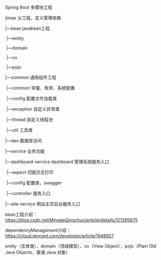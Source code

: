 Spring Boot 多模块工程

jtmax 父工程，定义管理依赖

|—bean javabean工程

​ |—entity

​ |—domain

​ |—vo

​ |—pojo

|—common 通用组件工程

​ |—common 常量、枚举、系统配置

​ |—config 配置文件加载类

​ |—exception 自定义异常类

​ |—thread 自定义线程池

​ |—util 工具类

|—dao 数据库访问

|—service 业务功能

|—dashboard-service dashboard 管理系统服务入口

​ |—aspect 切面日志打印

​ |—config 配置类，swagger

​ |—controller 服务入口

|—site-service 网站主页后台服务入口

bean工程介绍：https://blog.csdn.net/MinggeQingchun/article/details/121395875

dependencyManagement介绍：https://cloud.tencent.com/developer/article/1948927

entity（实体类），domain（领域模型），vo（View Object），pojo（Plain Old Java Objects，普通 Java 对象）
